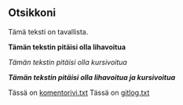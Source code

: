## Otsikkoni


Tämä teksti on tavallista.


**Tämän tekstin pitäisi olla lihavoitua**

*Tämän tekstin pitäisi olla kursivoitua*

***Tämän tekstin pitäisi olla lihavoitua ja kursivoitua*** 

Tässä on [komentorivi.txt](https://github.com/DanTah/ot-harjoitustyo/blob/master/laskarit/viikko1/komentorivi.txt)
Tässä on [gitlog.txt](https://github.com/DanTah/ot-harjoitustyo/blob/master/laskarit/viikko1/gitlog.txt)

